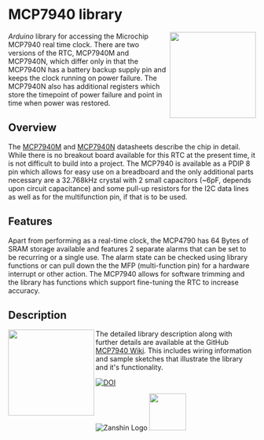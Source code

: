 # MCP7940 library
<img src="https://github.com/SV-Zanshin/MCP7940/blob/master/Images/MCP7940M-PDIP-8.png" width="175" align="right"/> *Arduino* library for accessing the Microchip MCP7940 real time clock. There are two versions of the RTC, MCP7940M and MCP7940N, which differ only in that the MCP7940N has a battery backup supply pin and keeps the clock running on power failure. The MCP7940N also has additional registers which store the timepoint of power failure and point in time when power was restored.

## Overview
The [MCP7940M](http://ww1.microchip.com/downloads/en/DeviceDoc/20002292B.pdf) and [MCP7940N](http://ww1.microchip.com/downloads/en/DeviceDoc/20005010F.pdf) datasheets describe the chip in detail. While there is no breakout board available for this RTC at the present time, it is not difficult to build into a project. The MCP7940 is available as a PDIP 8 pin which allows for easy use on a breadboard and the only additional parts necessary are a 32.768kHz crystal with 2 small capacitors (~6pF, depends upon circuit capacitance) and some pull-up resistors for the I2C data lines as well as for the multifunction pin, if that is to be used.

## Features
Apart from performing as a real-time clock, the MCP4790 has 64 Bytes of SRAM storage available and features 2 separate alarms that can be set to be recurring or a single use. The alarm state can be checked using library functions or can pull down the the MFP (multi-function pin) for a hardware interrupt or other action.
The MCP7940 allows for software trimming and the library has functions which support fine-tuning the RTC to increase accuracy.

## Description
<img src="https://github.com/SV-Zanshin/MCP7940/blob/master/Images/MCP7940_bb.png" width="175px" align="left" /> The detailed library description along with further details are available at the GitHub [MCP7940 Wiki](https://github.com/SV-Zanshin/MCP7940/wiki). This includes wiring information and sample sketches that illustrate the library and it's functionality.

[![DOI](https://www.zenodo.org/badge/98077572.svg)](https://www.zenodo.org/badge/latestdoi/98077572)

![Zanshin Logo](https://www.sv-zanshin.com/r/images/site/gif/zanshinkanjitiny.gif) <img src="https://www.sv-zanshin.com/r/images/site/gif/zanshintext.gif" width="75"/>
